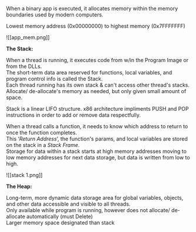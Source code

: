 

When a binary app is executed, it allocates memory within the memory boundaries used by modern computers.  
  
Lowest memory address (0x00000000) to highest memory (0x7FFFFFFF)

![[app_mem.png]]


**The Stack:**  
  
When a thread is running, it executes code from w/in the Program Image or from the DLLs.  
The short-term data area reserved for functions, local variables, and program control info is called the Stack.  
Each thread running has its own stack & can't access other thread's stacks.  
Allocate/ de-allocate's memory as needed, but only given small amount of space.  
  
Stack is a linear LIFO structure. x86 architecture impliments PUSH and POP instructions in order to add or remove data respectfully.  
  
When a thread calls a function, it needs to know which address to return to once the function completes.  
This ‘_Return Address_’, the function's params, and local variables are stored on the stack in a _Stack Frame_.  
Storage for data within a stack starts at high memory addresses moving to low memory addresses for next data storage, but data is written from low to high.

![[stack 1.png]]
  
**The Heap:**  
  
Long-term, more dynamic data storage area for global variables, objects, and other data accessible and visible to all threads.  
Only available while program is running, however does not allocate/ de-allocate automatically (must Delete)  
Larger memory space designated than stack